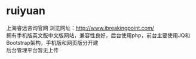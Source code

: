 # ruiyuan   
上海睿远咨询官网
浏览网址：http://www.ibreakingpoint.com/  
拥有手机版英文版中文版网站，兼容性良好，后台使用php，前台主要使用JQ和Bootstrap架构，手机版和网页版分开建  
后台管理平台暂无上传
